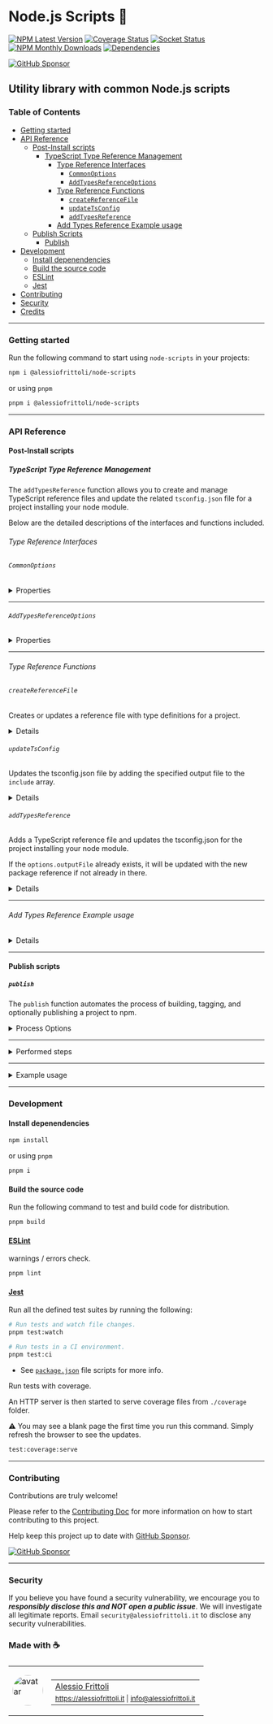 # Node.js Scripts 🫧

[![NPM Latest Version][version-badge]][npm-url] [![Coverage Status][coverage-badge]][coverage-url] [![Socket Status][socket-badge]][socket-url] [![NPM Monthly Downloads][downloads-badge]][npm-url] [![Dependencies][deps-badge]][deps-url]

[![GitHub Sponsor][sponsor-badge]][sponsor-url]

[version-badge]: https://img.shields.io/npm/v/%40alessiofrittoli%2Fnode-scripts
[npm-url]: https://npmjs.org/package/%40alessiofrittoli%2Fnode-scripts
[coverage-badge]: https://coveralls.io/repos/github/alessiofrittoli/node-scripts/badge.svg
[coverage-url]: https://coveralls.io/github/alessiofrittoli/node-scripts
[socket-badge]: https://socket.dev/api/badge/npm/package/@alessiofrittoli/node-scripts
[socket-url]: https://socket.dev/npm/package/@alessiofrittoli/node-scripts/overview
[downloads-badge]: https://img.shields.io/npm/dm/%40alessiofrittoli%2Fnode-scripts.svg
[deps-badge]: https://img.shields.io/librariesio/release/npm/%40alessiofrittoli%2Fnode-scripts
[deps-url]: https://libraries.io/npm/%40alessiofrittoli%2Fnode-scripts

[sponsor-badge]: https://img.shields.io/static/v1?label=Fund%20this%20package&message=%E2%9D%A4&logo=GitHub&color=%23DB61A2
[sponsor-url]: https://github.com/sponsors/alessiofrittoli

## Utility library with common Node.js scripts

### Table of Contents

- [Getting started](#getting-started)
- [API Reference](#api-reference)
  - [Post-Install scripts](#post-install-scripts)
    - [TypeScript Type Reference Management](#typescript-type-reference-management)
      - [Type Reference Interfaces](#type-reference-interfaces)
        - [`CommonOptions`](#commonoptions)
        - [`AddTypesReferenceOptions`](#addtypesreferenceoptions)
      - [Type Reference Functions](#type-reference-functions)
        - [`createReferenceFile`](#createreferencefile)
        - [`updateTsConfig`](#updatetsconfig)
        - [`addTypesReference`](#addtypesreference)
      - [Add Types Reference Example usage](#add-types-reference-example-usage)
  - [Publish Scripts](#publish-scripts)
    - [Publish](#publish)
- [Development](#development)
  - [Install depenendencies](#install-depenendencies)
  - [Build the source code](#build-the-source-code)
  - [ESLint](#eslint)
  - [Jest](#jest)
- [Contributing](#contributing)
- [Security](#security)
- [Credits](#made-with-)

---

### Getting started

Run the following command to start using `node-scripts` in your projects:

```bash
npm i @alessiofrittoli/node-scripts
```

or using `pnpm`

```bash
pnpm i @alessiofrittoli/node-scripts
```

---

### API Reference

#### Post-Install scripts

##### TypeScript Type Reference Management

The `addTypesReference` function allows you to create and manage TypeScript reference files and update the related `tsconfig.json` file for a project installing your node module.

Below are the detailed descriptions of the interfaces and functions included.

###### Type Reference Interfaces

###### `CommonOptions`

<details>

<summary>Properties</summary>

| Property     | Type     | Description |
|--------------|----------|-------------|
| `root`       | `string` | The root directory of the project which is installing your node module. |
| `name`       | `string` | The name of your node module. |
| `outputFile` | `string` | The output file name. |

</details>

---

###### `AddTypesReferenceOptions`

<details>

<summary>Properties</summary>

| Property     | Type     | Default | Description |
|--------------|----------|---------|-------------|
| `name`       | `string` | - | The project name currently executing the script. |
| `outputFile` | `string` | 'alessiofrittoli-env.d.ts' | The *.d.ts output file name. |

</details>

---

###### Type Reference Functions

###### `createReferenceFile`

Creates or updates a reference file with type definitions for a project.

<details>

**Parameters**

| Parameter    | Type            | Description |
|--------------|-----------------|-------------|
| `options`    | `CommonOptions` | Common options for the reference file creation. |

- See [CommonOptions](#commonoptions) interface.

**Returns**

`void`

**Throws**

`Error` - Throws an error if there is an issue creating or updating the file.

</details>

###### `updateTsConfig`

Updates the tsconfig.json file by adding the specified output file to the `include` array.

<details>

**Parameters**

| Parameter    | Type            | Description |
|--------------|-----------------|-------------|
| `options`    | `CommonOptions` | Common options for the reference file creation. |

- See [CommonOptions](#commonoptions) interface.

**Returns**

`void`

**Throws**

`Error` - Throws an error if the tsconfig.json file cannot be read or updated.

</details>

###### `addTypesReference`

Adds a TypeScript reference file and updates the tsconfig.json for the project installing your node module.

If the `options.outputFile` already exists, it will be updated with the new package reference if not already in there.

<details>

**Parameters**

| Parameter    | Type            | Description |
|--------------|-----------------|-------------|
| `options`    | `AddTypesReferenceOptions` | The options for adding the types reference. |

- See [AddTypesReferenceOptions](#addtypesreferenceoptions) interface.

**Returns**

`void`

**Error**

Exit the process with code `1` on failure.

</details>

---

###### Add Types Reference Example usage

<details>

Add the `postinstall` script in your `package.json` file which will execute the script once your package get installed in an external project.

```json
{
    // ...
    "files": [
        // ...,
        "path-to-my-scripts" // ensure folder is published to `npm`
    ],
    "scripts": {
        // ...
        "postinstall": "node path-to-my-scripts/ts-setup.js"
    }
}
```

Then in your `ts-setup.js` file simply import the script and execute it with a few options.

```ts
// path-to-my-scripts/ts-setup.js
const { addTypesReference } = require( '@alessiofrittoli/node-scripts/postinstall' )
const project = require( '../../package.json' )

addTypesReference( {
    name: project.name,
    outputFile: `${ project.name }.d.ts`, // optional
} )
```

Or you can statically pass a `outputFile` to add all your scoped packages in a single file.

```ts
// path-to-my-scripts/ts-setup.js
const { addTypesReference } = require( '@alessiofrittoli/node-scripts/postinstall' )
const project = require( '../../package.json' )

addTypesReference( {
    name: project.name,
    outputFile: 'my-package-scope-env.d.ts',
} )
```

</details>

---

#### Publish scripts

##### `publish`

The `publish` function automates the process of building, tagging, and optionally publishing a project to npm.

<details>

<summary>Process Options</summary>

| Option           | Type                   | Default                 | Description |
|------------------|------------------------|-------------------------|-------------|
| `--version`      | `string`               | Value from package.json | The version to release. Retrieved from package.json if omitted. |
| `--verbose`      | `boolean \| undefined` | `false`                 | Enables detailed logging. |
| `--origin`, `-o` | `string`               | 'origin'                | The Git origin for pushing tags. |
| `--npm`          | `boolean \| undefined` | `false`                 | Indicates whether to publish the package to npm. |
| `--access`       | `public \| restricted` | 'public'                | Sets npm access level (public or restricted). |

</details>

---

<details>

<summary>Performed steps</summary>

<ol>
<li>
Retrieve package.json:

- Attempts to load and parse the `package.json` file.
- Exits the process with code "1" if the file is unavailable or invalid.
- Retrieve the version to use as fallback if no `--version` option has been provided.

</li>
<li>
Parse Options:

- Retrieves CLI options using `getProcessOptions()`.
- Validates critical parameters such as `version` and `access`.

</li>
<li>
Prepare Git and Build:

- Stashes any uncommitted changes with a stash name (`pre-release`).
- Executes the `npm run build` or `pnpm build` command (if `pnpm` is globally installed).
- Create the Git Tag as `v{version}`
- Push the Git Tag the the specified `origin` or to the default Git Repository Remote.

</li>
<li>
Publish to npm (Optional):

- Publishes the package using `npm publish` if the `--npm` flag is set.

</li>
<li>
Restore Stash:

- Restores the stashed changes if any were saved during the process.

</li>
<li>
Verbose Logging:

- Logs details of the publish process if the `--verbose` flag is set.

</li>
</ol>

</details>

---

<details>

<summary>Example usage</summary>

Add the `release` script in your `package.json` file so you can easly run from your terminal.

```json
{
    // ...
    "scripts": {
        // ...
        "release": "node path-to-my-scripts/publish.js --verbose --npm --access restricted"
    }
}
```

Then in your `publish.js` file simply import the script and execute it.

⚠️ Remember to add this file to `.npmignore` so it won't be published within you package.

```ts
// path-to-my-scripts/publish.js
require( '@alessiofrittoli/node-scripts/publish' )
    .publish()
```

</details>

---

### Development

#### Install depenendencies

```bash
npm install
```

or using `pnpm`

```bash
pnpm i
```

#### Build the source code

Run the following command to test and build code for distribution.

```bash
pnpm build
```

#### [ESLint](https://www.npmjs.com/package/eslint)

warnings / errors check.

```bash
pnpm lint
```

#### [Jest](https://npmjs.com/package/jest)

Run all the defined test suites by running the following:

```bash
# Run tests and watch file changes.
pnpm test:watch

# Run tests in a CI environment.
pnpm test:ci
```

- See [`package.json`](./package.json) file scripts for more info.

Run tests with coverage.

An HTTP server is then started to serve coverage files from `./coverage` folder.

⚠️ You may see a blank page the first time you run this command. Simply refresh the browser to see the updates.

```bash
test:coverage:serve
```

---

### Contributing

Contributions are truly welcome!

Please refer to the [Contributing Doc](./CONTRIBUTING.md) for more information on how to start contributing to this project.

Help keep this project up to date with [GitHub Sponsor][sponsor-url].

[![GitHub Sponsor][sponsor-badge]][sponsor-url]

---

### Security

If you believe you have found a security vulnerability, we encourage you to **_responsibly disclose this and NOT open a public issue_**. We will investigate all legitimate reports. Email `security@alessiofrittoli.it` to disclose any security vulnerabilities.

### Made with ☕

<table style='display:flex;gap:20px;'>
  <tbody>
    <tr>
      <td>
        <img alt="avatar" src='https://avatars.githubusercontent.com/u/35973186' style='width:60px;border-radius:50%;object-fit:contain;'>
      </td>
      <td>
        <table style='display:flex;gap:2px;flex-direction:column;'>
          <tbody>
              <tr>
                <td>
                  <a href='https://github.com/alessiofrittoli' target='_blank' rel='noopener'>Alessio Frittoli</a>
                </td>
              </tr>
              <tr>
                <td>
                  <small>
                    <a href='https://alessiofrittoli.it' target='_blank' rel='noopener'>https://alessiofrittoli.it</a> |
                    <a href='mailto:info@alessiofrittoli.it' target='_blank' rel='noopener'>info@alessiofrittoli.it</a>
                  </small>
                </td>
              </tr>
          </tbody>
        </table>
      </td>
    </tr>
  </tbody>
</table>

